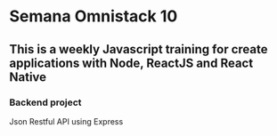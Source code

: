 # Semana Omnistack 10

## This is a weekly Javascript training for create applications with Node, ReactJS and React Native

### Backend project

Json Restful API using Express
